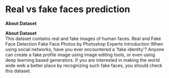 <meta name="Real vs fake faces prediction" content="# Real vs fake faces prediction"></meta>

# Real vs fake faces prediction


**About Dataset**

**About Dataset**<br/>
This dataset contains real and fake images of human faces.
Real and Fake Face Detection
Fake Face Photos by Photoshop Experts
Introduction
When using social networks, have you ever encountered a 'fake identity'?
Anyone can create a fake profile image using image editing tools, or even using deep learning based generators.
If you are interested in making the world wide web a better place by recognizing such fake faces, you should check this dataset.
